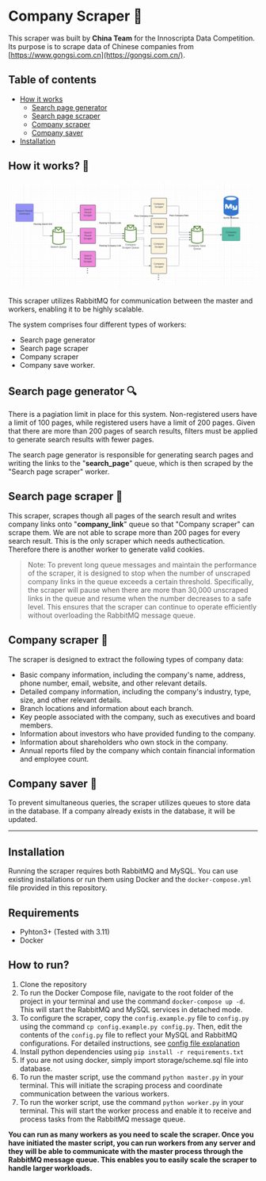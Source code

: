 ﻿# Company Scraper 🚀

This scraper was built by **China Team** for the Innoscripta Data Competition. Its purpose is to scrape data of Chinese companies from [https://www.gongsi.com.cn](https://gongsi.com.cn/).

## Table of contents

* [How it works](#how-it-works-)
  * [Search page generator](#search-page-generator-)
  * [Search page scraper](#search-page-scraper-)
  * [Company scraper](#company-scraper-)
  * [Company saver](#company-saver-)
* [Installation](#installation)

## How it works? 🤔

![image.png](assets/flow.png)

This scraper utilizes RabbitMQ for communication between the master and workers, enabling it to be highly scalable.

The system comprises four different types of workers:

* Search page generator
* Search page scraper
* Company scraper
* Company save worker.

## Search page generator 🔍

There is a pagiation limit in place for this system. Non-registered users have a limit of 100 pages, while registered users have a limit of 200 pages. Given that there are more than 200 pages of search results, filters must be applied to generate search results with fewer pages.

The search page generator is responsible for generating search pages and writing the links to the "**search\_page**" queue, which is then scraped by the "Search page scraper" worker.

## Search page scraper 🔗

This scraper, scrapes though all pages of the search result and writes company links onto "**company_link**" queue so that "Company scraper" can scrape them. We are not able to scrape more than 200 pages for every search result. This is the only scraper which needs authectication. Therefore there is another worker to generate valid cookies.

> Note: To prevent long queue messages and maintain the performance of the scraper, it is designed to stop when the number of unscraped company links in the queue exceeds a certain threshold. Specifically, the scraper will pause when there are more than 30,000 unscraped links in the queue and resume when the number decreases to a safe level. This ensures that the scraper can continue to operate efficiently without overloading the RabbitMQ message queue.

## Company scraper 🏢

The scraper is designed to extract the following types of company data:

* Basic company information, including the company's name, address, phone number, email, website, and other relevant details.
* Detailed company information, including the company's industry, type, size, and other relevant details.
* Branch locations and information about each branch.
* Key people associated with the company, such as executives and board members.
* Information about investors who have provided funding to the company.
* Information about shareholders who own stock in the company.
* Annual reports filed by the company which contain financial information and employee count.

## Company saver 💾

To prevent simultaneous queries, the scraper utilizes queues to store data in the database. If a company already exists in the database, it will be updated.

---



## Installation

Running the scraper requires both RabbitMQ and MySQL. You can use existing installations or run them using Docker and the `docker-compose.yml` file provided in this repository.

## Requirements

* Pyhton3+ (Tested with 3.11)
* Docker

## How to run?

1. Clone the repository
2. To run the Docker Compose file, navigate to the root folder of the project in your terminal and use the command `docker-compose up -d`. This will start the RabbitMQ and MySQL services in detached mode.
3. To configure the scraper, copy the `config.example.py` file to `config.py` using the command `cp config.example.py config.py`. Then, edit the contents of the `config.py` file to reflect your MySQL and RabbitMQ configurations. For detailed instructions, see [config file explanation](assets/docs/config.md)
4. Install python dependencies using `pip install -r requirements.txt`
5. If you are not using docker, simply import storage/scheme.sql file into database.
6. To run the master script, use the command `python master.py` in your terminal. This will initiate the scraping process and coordinate communication between the various workers.
7. To run the worker script, use the command `python worker.py` in your terminal. This will start the worker process and enable it to receive and process tasks from the RabbitMQ message queue.

**You can run as many workers as you need to scale the scraper. Once you have initiated the master script, you can run workers from any server and they will be able to communicate with the master process through the RabbitMQ message queue. This enables you to easily scale the scraper to handle larger workloads.**
